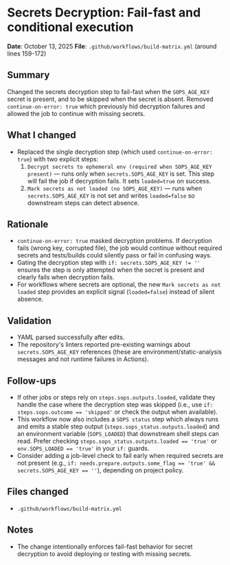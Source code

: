 # Secrets Decryption: Fail-fast and conditional execution

**Date**: October 13, 2025
**File**: `.github/workflows/build-matrix.yml` (around lines 159-172)

## Summary

Changed the secrets decryption step to fail-fast when the `SOPS_AGE_KEY` secret is present, and to be skipped when the secret is absent. Removed `continue-on-error: true` which previously hid decryption failures and allowed the job to continue with missing secrets.

## What I changed

-   Replaced the single decryption step (which used `continue-on-error: true`) with two explicit steps:
    1. `Decrypt secrets to ephemeral env (required when SOPS_AGE_KEY present)` — runs only when `secrets.SOPS_AGE_KEY` is set. This step will fail the job if decryption fails. It sets `loaded=true` on success.
    2. `Mark secrets as not loaded (no SOPS_AGE_KEY)` — runs when `secrets.SOPS_AGE_KEY` is not set and writes `loaded=false` so downstream steps can detect absence.

## Rationale

-   `continue-on-error: true` masked decryption problems. If decryption fails (wrong key, corrupted file), the job would continue without required secrets and tests/builds could silently pass or fail in confusing ways.
-   Gating the decryption step with `if: secrets.SOPS_AGE_KEY != ''` ensures the step is only attempted when the secret is present and clearly fails when decryption fails.
-   For workflows where secrets are optional, the new `Mark secrets as not loaded` step provides an explicit signal (`loaded=false`) instead of silent absence.

## Validation

-   YAML parsed successfully after edits.
-   The repository's linters reported pre-existing warnings about `secrets.SOPS_AGE_KEY` references (these are environment/static-analysis messages and not runtime failures in Actions).

## Follow-ups

-   If other jobs or steps rely on `steps.sops.outputs.loaded`, validate they handle the case where the decryption step was skipped (i.e., use `if: steps.sops.outcome == 'skipped'` or check the output when available).
-   This workflow now also includes a `SOPS status` step which always runs and emits a stable step output (`steps.sops_status.outputs.loaded`) and an environment variable (`SOPS_LOADED`) that downstream shell steps can read. Prefer checking `steps.sops_status.outputs.loaded == 'true'` or `env.SOPS_LOADED == 'true'` in your `if:` guards.
-   Consider adding a job-level check to fail early when required secrets are not present (e.g., `if: needs.prepare.outputs.some_flag == 'true' && secrets.SOPS_AGE_KEY == ''`), depending on project policy.

## Files changed

-   `.github/workflows/build-matrix.yml`

## Notes

-   The change intentionally enforces fail-fast behavior for secret decryption to avoid deploying or testing with missing secrets.

